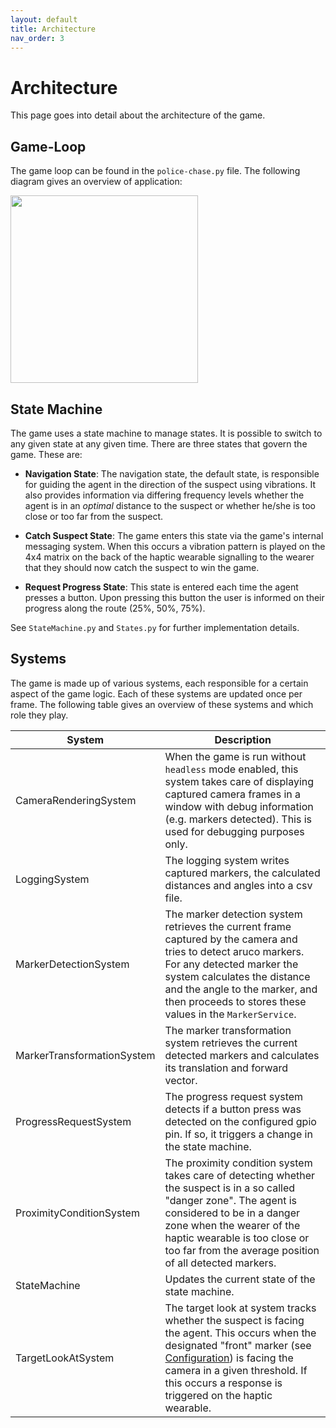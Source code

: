 ```yaml
---
layout: default
title: Architecture
nav_order: 3
---
```

# Architecture
This page goes into detail about the architecture of the game.
## Game-Loop
The game loop can be found in the `police-chase.py` file. The following diagram gives an overview of application:

<img src="{{site.baseurl}}/assets/images/game-loop.png" width="300" />

## State Machine
The game uses a state machine to manage states. It is possible to switch to any given state at any given time.
There are three states that govern the game. These are:

* **Navigation State**: The navigation state, the default state, is responsible for guiding the agent in the direction of the suspect using vibrations. It also provides information via differing frequency levels whether the agent is in an *optimal* distance to the suspect or whether he/she is too close or too far from the suspect.

* **Catch Suspect State**: The game enters this state via the game's internal messaging system. When this occurs a vibration pattern is played on the 4x4 matrix on the back of the haptic wearable signalling to the wearer that they should now catch the suspect to win the game.

* **Request Progress State**: This state is entered each time the agent presses a button. Upon pressing this button the user is informed on their progress along the route (25%, 50%, 75%). 

See `StateMachine.py` and `States.py` for further implementation details.

## Systems
The game is made up of various systems, each responsible for a certain aspect of the game logic. Each of these systems are updated once per frame. The following table gives an overview of these systems and which role they play.

|System|Description|
|------|-----------|
|CameraRenderingSystem|When the game is run without `headless` mode enabled, this system takes care of displaying captured camera frames in a window with debug information (e.g. markers detected). This is used for debugging purposes only.|
|LoggingSystem|The logging system writes captured markers, the calculated distances and angles into a csv file.|
|MarkerDetectionSystem|The marker detection system retrieves the current frame captured by the camera and tries to detect aruco markers. For any detected marker the system calculates the distance and the angle to the marker, and then proceeds to stores these values in the `MarkerService`.|
|MarkerTransformationSystem|The marker transformation system retrieves the current detected markers and calculates its translation and forward vector.|
|ProgressRequestSystem|The progress request system detects if a button press was detected on the configured gpio pin. If so, it triggers a change in the state machine.|
|ProximityConditionSystem|The proximity condition system takes care of detecting whether the suspect is in a so called "danger zone". The agent is considered to be in a danger zone when the wearer of the haptic wearable is too close or too far from the average position of all detected markers.|
|StateMachine|Updates the current state of the state machine.|
|TargetLookAtSystem|The target look at system tracks whether the suspect is facing the agent. This occurs when the designated "front" marker (see [Configuration](configuration.md)) is facing the camera in a given threshold. If this occurs a response is triggered on the haptic wearable.|